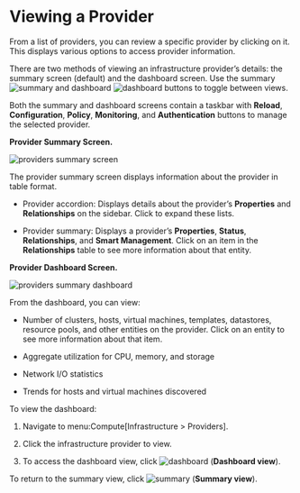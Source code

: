 # Viewing a Provider

From a list of providers, you can review a specific provider by clicking
on it. This displays various options to access provider information.

There are two methods of viewing an infrastructure provider’s details:
the summary screen (default) and the dashboard screen. Use the summary
![summary](../images/summary.png) and dashboard
![dashboard](../images/dashboard.png) buttons to toggle between views.

Both the summary and dashboard screens contain a taskbar with
**Reload**, **Configuration**, **Policy**, **Monitoring**, and
**Authentication** buttons to manage the selected provider.

**Provider Summary Screen.**

![providers summary screen](../images/providers-summary-screen.png)

The provider summary screen displays information about the provider in
table format.

  - Provider accordion: Displays details about the provider’s
    **Properties** and **Relationships** on the sidebar. Click to expand
    these lists.

  - Provider summary: Displays a provider’s **Properties**, **Status**,
    **Relationships**, and **Smart Management**. Click on an item in the
    **Relationships** table to see more information about that entity.

**Provider Dashboard Screen.**

![providers summary dashboard](../images/providers-summary-dashboard.png)

From the dashboard, you can view:

  - Number of clusters, hosts, virtual machines, templates, datastores,
    resource pools, and other entities on the provider. Click on an
    entity to see more information about that item.

  - Aggregate utilization for CPU, memory, and storage

  - Network I/O statistics

  - Trends for hosts and virtual machines discovered

To view the dashboard:

1.  Navigate to menu:Compute\[Infrastructure \> Providers\].

2.  Click the infrastructure provider to view.

3.  To access the dashboard view, click
    ![dashboard](../images/dashboard.png) (**Dashboard view**).

To return to the summary view, click ![summary](../images/summary.png)
(**Summary view**).
